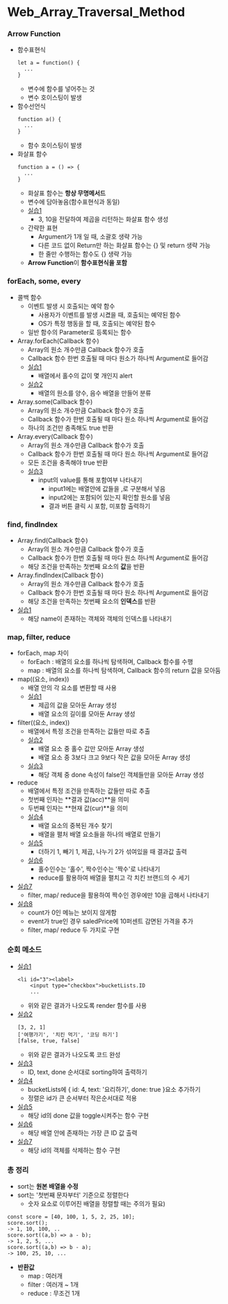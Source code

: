 # Web_Array_Traversal_Method

### Arrow Function
- 함수표현식
  ```
  let a = function() {
    ...
  }
  ```
  - 변수에 함수를  넣어주는 것
  - 변수 호이스팅이 발생
- 함수선언식
  ```
  function a() {
    ...
  }
  ```
  - 함수 호이스팅이 발생
- 화살표 함수
  ```
  function a = () => {
    ...
  }
  ```
  - 화살표 함수는 **항상 무명메서드**
  - 변수에 담아놓음(함수표현식과 동일)
  - [실습1](https://github.com/KimUJin3359/Web_Array_Traversal_Method/blob/master/ArrowFunction/001.script.js)
    - 3, 10을 전달하여 제곱을 리턴하는 화살표 함수 생성
  - 간략한 표현
    - Argument가 1개 일 때, 소괄호 생략 가능
    - 다른 코드 없이 Return만 하는 화살표 함수는 {} 및 return 생략 가능
    - 한 줄만 수행하는 함수도 {} 생략 가능
  - **Arrow Function**이 **함수표현식을 포함**  

### forEach, some, every
- 콜백 함수
  - 이벤트 발생 시 호출되는 예약 함수
    - 사용자가 이벤트를 발생 시켰을 때, 호출되는 예약된 함수
    - OS가 특정 행동을 할 때, 호출되는 예약된 함수
  - 일반 함수의 Parameter로 등록되는 함수
- Array.forEach(Callback 함수)
  - Array의 원소 개수만큼 Callback 함수가 호출
  - Callback 함수 한번 호출될 때 마다 원소가 하나씩 Argument로 들어감
  - [실습1](https://github.com/KimUJin3359/Web_Array_Traversal_Method/blob/master/ForEach%2CSome%2CEvery/001.script.js)
    - 배열에서 홀수의 값이 몇 개인지 alert
  - [실습2](https://github.com/KimUJin3359/Web_Array_Traversal_Method/blob/master/ForEach%2CSome%2CEvery/002.script.js)
    - 배열의 원소를 양수, 음수 배열을 만들어 분류
- Array.some(Callback 함수)
  - Array의 원소 개수만큼 Callback 함수가 호출
  - Callback 함수가 한번 호출될 때 마다 원소 하나씩 Argument로 들어감
  - 하나의 조건만 충족해도 true 반환
- Array.every(Callback 함수)
  - Array의 원소 개수만큼 Callback 함수가 호출
  - Callback 함수가 한번 호출될 때 마다 원소 하나씩 Argument로 들어감
  - 모든 조건을 충족해야 true 반환
  - [실습3](https://github.com/KimUJin3359/Web_Array_Traversal_Method/blob/master/ForEach%2CSome%2CEvery/003.script.js)
    - input의 value를 통해 포함여부 나타내기
      - input1에는 배열안에 값들을 ,로 구분해서 넣음
      - input2에는 포함되어 있는지 확인할 원소를 넣음
      - 결과 버튼 클릭 시 포함, 미포함 출력하기

### find, findIndex
- Array.find(Callback 함수)
  - Array의 원소 개수만큼 Callback 함수가 호출
  - Callback 함수가 한번 호출될 때 마다 원소 하나씩 Argument로 들어감
  - 해당 조건을 만족하는 첫번째 요소의 **값**을 반환
- Array.findIndex(Callback 함수)
  - Array의 원소 개수만큼 Callback 함수가 호출
  - Callback 함수가 한번 호출될 때 마다 원소 하나씩 Argument로 들어감
  - 해당 조건을 만족하는 첫번째 요소의 **인덱스**를 반환
- [실습1](https://github.com/KimUJin3359/Web_Array_Traversal_Method/blob/master/Find%2CFindIndex/001.script.js)  
  - 해당 name이 존재하는 객체와 객체의 인덱스를 나타내기

### map, filter, reduce
- forEach, map 차이
  - forEach : 배열의 요소를 하나씩 탐색하며, Callback 함수를 수행
  - map : 배열의 요소를 하나씩 탐색하며, Callback 함수의 return 값을 모아둠
- map((요소, index))
  - 배열 안의 각 요소를 변환할 때 사용
  - [실습1](https://github.com/KimUJin3359/Web_Array_Traversal_Method/blob/master/Map%2CFilter%2CReduce/001.script.js)
    - 제곱의 값을 모아둔 Array 생성
    - 배열 요소의 길이를 모아둔 Array 생성
- filter((요소, index))
  - 배열에서 특정 조건을 만족하는 값들만 따로 추출
  - [실습2](https://github.com/KimUJin3359/Web_Array_Traversal_Method/blob/master/Map%2CFilter%2CReduce/002.script.js)
    - 배열 요소 중 홀수 값만 모아둔 Array 생성
    - 배열 요소 중 3보다 크고 9보다 작은 값을 모아둔 Array 생성
  - [실습3](https://github.com/KimUJin3359/Web_Array_Traversal_Method/blob/master/Map%2CFilter%2CReduce/003.script.js)    
    - 해당 객체 중 done 속성이 false인 객체들만을 모아둔 Array 생성
- reduce
  - 배열에서 특정 조건을 만족하는 값들만 따로 추출
  - 첫번째 인자는 **결과 값(acc)**을 의미
  - 두번째 인자는 **현재 값(cur)**을 의미
  - [실습4](https://github.com/KimUJin3359/Web_Array_Traversal_Method/blob/master/Map%2CFilter%2CReduce/004.script.js)
    - 배열 요소의 중복된 개수 찾기
    - 배열을 펼처 배열 요소들을 하나의 배열로 만들기
  - [실습5](https://github.com/KimUJin3359/Web_Array_Traversal_Method/blob/master/Map%2CFilter%2CReduce/005.script.js)    
    - 더하기 1, 빼기 1, 제곱, 나누기 2가 섞여있을 때 결과값 출력
  - [실습6](https://github.com/KimUJin3359/Web_Array_Traversal_Method/blob/master/Map%2CFilter%2CReduce/006.script.js)    
    - 홀수인수는 '홀수', 짝수인수는 '짝수'로 나타내기
    - reduce를 활용하여 배열을 펼치고 각 치킨 브랜드의 수 세기
- [실습7](https://github.com/KimUJin3359/Web_Array_Traversal_Method/blob/master/Map%2CFilter%2CReduce/007.script.js)    
  - filter, map/ reduce을 활용하여 짝수인 경우에만 10을 곱해서 나타내기
- [실습8](https://github.com/KimUJin3359/Web_Array_Traversal_Method/blob/master/Map%2CFilter%2CReduce/008.script.js)  
  - count가 0인 메뉴는 보이지 않게함
  - event가 true인 경우 saledPrice에 10퍼센트 감면된 가격을 추가
  - filter, map/ reduce 두 가지로 구현
  
### 순회 메소드
- [실습1](https://github.com/KimUJin3359/Web_Array_Traversal_Method/blob/master/ArrayHighFunction/001.script.js)
  ```
  <li id="3"><label>
      <input type="checkbox">bucketLists.ID
      ...
  ```
  - 위와 같은 결과가 나오도록 render 함수를 사용
- [실습2](https://github.com/KimUJin3359/Web_Array_Traversal_Method/blob/master/ArrayHighFunction/002.script.js)  
  ```
  [3, 2, 1]
  ['여행가기', '치킨 먹기', '코딩 하기']
  [false, true, false]
  ```
  - 위와 같은 결과가 나오도록 코드 완성
- [실습3](https://github.com/KimUJin3359/Web_Array_Traversal_Method/blob/master/ArrayHighFunction/003.script.js)  
  - ID, text, done 순서대로 sorting하여 출력하기
- [실습4](https://github.com/KimUJin3359/Web_Array_Traversal_Method/blob/master/ArrayHighFunction/004.script.js)  
  - bucketLists에 { id: 4, text: '요리하기', done: true }요소 추가하기
  - 정렬은 id가 큰 순서부터 작은순서대로 적용
- [실습5](https://github.com/KimUJin3359/Web_Array_Traversal_Method/blob/master/ArrayHighFunction/005.script.js)  
  - 해당 id의 done 값을 toggle시켜주는 함수 구현
- [실습6](https://github.com/KimUJin3359/Web_Array_Traversal_Method/blob/master/ArrayHighFunction/006.script.js)
  - 해당 배열 안에 존재하는 가장 큰 ID 값 출력
- [실습7](https://github.com/KimUJin3359/Web_Array_Traversal_Method/blob/master/ArrayHighFunction/007.script.js)  
  - 해당 id의 객체를 삭제하는 함수 구현

### 총 정리
- sort는 **원본 배열을 수정**
- sort는 '첫번째 문자부터' 기준으로 정렬한다
  - 숫자 요소로 이루어진 배열을 정렬할 때는 주의가 필요)
```
const score = [40, 100, 1, 5, 2, 25, 10];
score.sort();
-> 1, 10, 100, ..
score.sort((a,b) => a - b);
-> 1, 2, 5, ...
score.sort((a,b) => b - a);
-> 100, 25, 10, ...
```
- **반환값**
  - map : 여러개
  - filter : 여러개 ~ 1개
  - reduce : 무조건 1개
